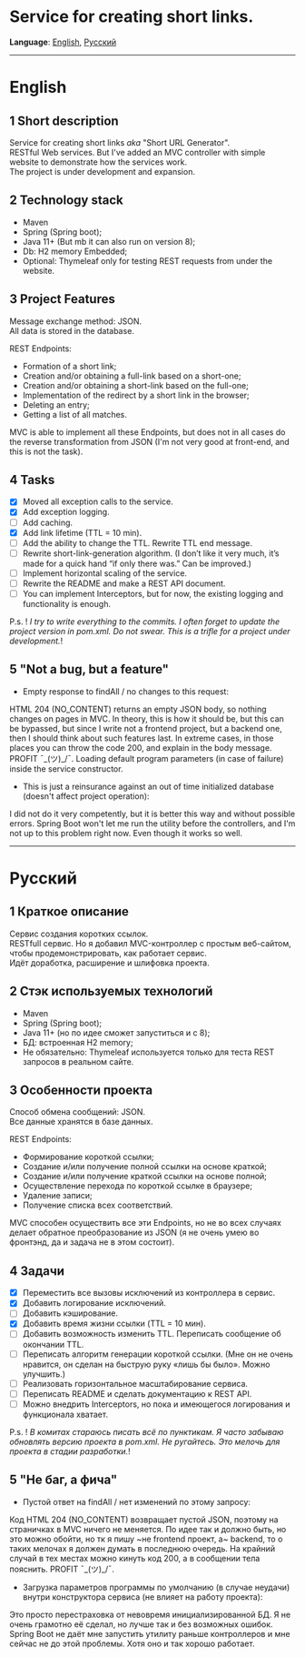 # Service for creating short links.

**Language**: 
[English](#English),
[Русский](#Русский)
____
# English

## 1 Short description
Service for creating short links _aka_ "Short URL Generator".  
RESTful Web services. But I've added an MVC controller with simple website to demonstrate how the services work.  
The project is under development and expansion.

## 2 Technology stack 
- Maven
- Spring (Spring boot);
- Java 11+ (But mb it can also run on version 8);
- Db: H2 memory Embedded;
- Оptional: Thymeleaf only for testing REST requests from under the website.

## 3 Project Features
Message exchange method: JSON.  
All data is stored in the database.

REST Endpoints:
- Formation of a short link;
- Creation and/or obtaining a full-link based on a short-one;
- Creation and/or obtaining a short-link based on the full-one;
- Implementation of the redirect by a short link in the browser;
- Deleting an entry;
- Getting a list of all matches.

MVC is able to implement all these Endpoints, but does not in all cases do the reverse transformation from JSON (I'm not very good at front-end, and this is not the task).

## 4 Tasks
- [X] Moved all exception calls to the service.
- [X] Add exception logging.
- [ ] Add caching.
- [X] Add link lifetime (TTL = 10 min).
- [ ] Add the ability to change the TTL. Rewrite TTL end message.
- [ ] Rewrite short-link-generation algorithm. (I don’t like it very much, it’s made for a quick hand “if only there was.” Can be improved.)
- [ ] Implement horizontal scaling of the service.
- [ ] Rewrite the README and make a REST API document.
- [ ] You can implement Interceptors, but for now, the existing logging and functionality is enough.

P.s. ! _I try to write everything to the commits. I often forget to update the project version in pom.xml. Do not swear. This is a trifle for a project under development._!

## 5 "Not a bug, but a feature"
- Empty response to findAll / no changes to this request:

HTML 204 (NO_CONTENT) returns an empty JSON body, so nothing changes on pages in MVC. In theory, this is how it should be, but this can be bypassed, but since I write not a frontend project, but a backend one, then I should think about such features last. In extreme cases, in those places you can throw the code 200, and explain in the body message. PROFIT ¯\_(ツ)_/¯.
Loading default program parameters (in case of failure) inside the service constructor.

- This is just a reinsurance against an out of time initialized database (doesn't affect project operation):

I did not do it very competently, but it is better this way and without possible errors. Spring Boot won't let me run the utility before the controllers, and I'm not up to this problem right now. Even though it works so well.
____
# Русский

## 1 Краткое описание
Сервис создания коротких ссылок.  
RESTfull сервис. Но я добавил MVC-контроллер с простым веб-сайтом, чтобы продемонстрировать, как работает сервис.  
Идёт доработка, расширение и шлифовка проекта.

## 2 Стэк используемых технологий
- Maven
- Spring (Spring boot);
- Java 11+ (но по идее сможет запуститься и с 8);
- БД: встроенная H2 memory;
- Не обязательно: Thymeleaf используется только для теста REST запросов в реальном сайте.

## 3 Особенности проекта
Способ обмена сообщений: JSON.  
Все данные хранятся в базе данных.

REST Endpoints: 
-	Формирование короткой ссылки; 
-	Создание и/или получение полной ссылки на основе краткой;
-	Создание и/или получение краткой ссылки на основе полной;
-	Осуществление перехода по короткой ссылке в браузере;
-	Удаление записи;
-	Получение списка всех соответствий.

MVC способен осуществить все эти Endpoints, но не во всех случаях делает обратное преобразование из JSON (я не очень умею во фронтэнд, да и задача не в этом состоит).

## 4 Задачи
- [X] Переместить все вызовы исключений из контроллера в сервис.
- [X] Добавить логирование исключений. 
- [ ] Добавить кэширование. 
- [X] Добавить время жизни ссылки (TTL = 10 мин). 
- [ ] Добавить возможность изменить TTL. Переписать сообщение об окончании TTL.
- [ ] Переписать алгоритм генерации короткой ссылки. (Мне он не очень нравится, он сделан на быструю руку «лишь бы было». Можно улучшить.) 
- [ ] Реализовать горизонтальное масштабирование сервиса. 
- [ ] Переписать README и сделать документацию к REST API.
- [ ] Можно внедрить Interceptors, но пока и имеющегося логирования и функционала хватает. 

P.s. ! _В комитах стараюсь писать всё по пунктикам. Я часто забываю обновлять версию проекта в pom.xml. Не ругайтесь. Это мелочь для проекта в стадии разработки._!

## 5 "Не баг, а фича"
- Пустой ответ на findAll / нет изменений по этому запросу:

Код HTML 204 (NO_CONTENT) возвращает пустой JSON, поэтому на страничках в MVC ничего не меняется. По идее так и должно быть, но это можно обойти, но тк я пишу ~не frontend проект, а~ backend, то о таких мелочах я должен думать в последнюю очередь. На крайний случай в тех местах можно кинуть код 200, а в сообщении тела пояснить. PROFIT ¯\_(ツ)_/¯.

- Загрузка параметров программы по умолчанию (в случае неудачи) внутри конструктора сервиса (не влияет на работу проекта):

Это просто перестраховка от невовремя инициализированной БД. Я не очень грамотно её сделал, но лучше так и без возможных ошибок. Spring Boot не даёт мне запустить утилиту раньше контроллеров и мне сейчас не до этой проблемы. Хотя оно и так хорошо работает.